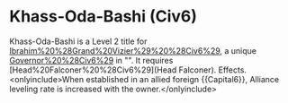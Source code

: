 # Khass-Oda-Bashi (Civ6)

Khass-Oda-Bashi is a Level 2 title for [Ibrahim%20%28Grand%20Vizier%29%20%28Civ6%29](Ibrahim), a unique [Governor%20%28Civ6%29](Governor) in "". It requires [Head%20Falconer%20%28Civ6%29](Head Falconer).
Effects.
&lt;onlyinclude&gt;When established in an allied foreign {{Capital6}}, Alliance leveling rate is increased with the owner.&lt;/onlyinclude&gt;